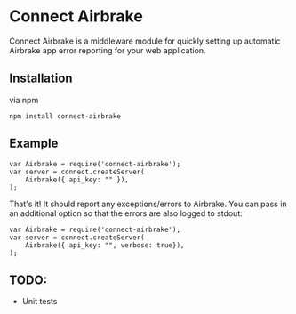 
# Connect Airbrake

Connect Airbrake is a middleware module for quickly setting up automatic Airbrake app error reporting for your web application.

## Installation 

via npm

	npm install connect-airbrake

## Example

	var Airbrake = require('connect-airbrake');
	var server = connect.createServer(
		Airbrake({ api_key: "" }),
	);

That's it!  It should report any exceptions/errors to Airbrake.  You can pass in an additional option so that the errors are also logged to stdout:

	var Airbrake = require('connect-airbrake');
	var server = connect.createServer(
		Airbrake({ api_key: "", verbose: true}),
	);

## TODO:

* Unit tests